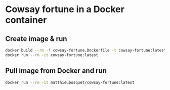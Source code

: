 # Cowsay fortune in a Docker container

## Create image & run

```bash
docker build --rm -f cowsay-fortune.Dockerfile -t cowsay-fortune:latest .
docker run --rm -it cowsay-fortune:latest
```

## Pull image from Docker and run

```bash
docker run --rm -it matthieubosquet/cowsay-fortune:latest
```